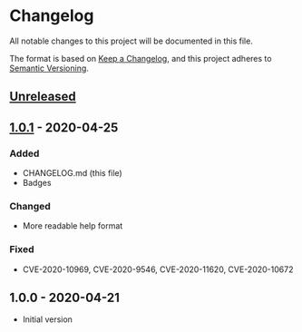 # Changelog
All notable changes to this project will be documented in this file.

The format is based on [Keep a Changelog](https://keepachangelog.com/en/1.0.0/),
and this project adheres to [Semantic Versioning](https://semver.org/spec/v2.0.0.html).

## [Unreleased]

## [1.0.1] - 2020-04-25
### Added
- CHANGELOG.md (this file)
- Badges
### Changed
- More readable help format
### Fixed
- CVE-2020-10969, CVE-2020-9546, CVE-2020-11620, CVE-2020-10672

## 1.0.0 - 2020-04-21
- Initial version

[Unreleased]: https://github.com/melahn/helm-chartmap/compare/v1.0.1...HEAD
[1.0.1]: https://github.com/melahn/helm-chartmap/compare/v1.0.1...v1.0.0
